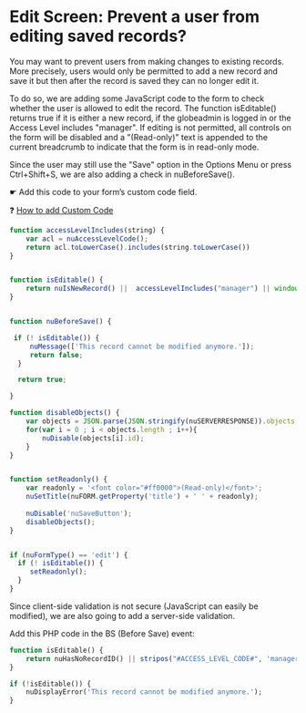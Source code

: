 # Edit Screen: Prevent a user from editing saved records?

You may want to prevent users from making changes to existing records.
More precisely, users would only be permitted to add a new record and save it but then after the record is saved they can no longer edit it.

To do so, we are adding some JavaScript code to the form to check whether the user is allowed to edit the record.
The function isEditable() returns true if it is either a new record, if the globeadmin is logged in or the Access Level includes "manager".
If editing is not permitted, all controls on the form will be disabled and a "(Read-only)" text is appended to the current breadcrumb to indicate that the form is in read-only mode.

Since the user may still use the "Save" option in the Options Menu or press Ctrl+Shift+S, we are also adding a check in nuBeforeSave().


☛  Add this code to your form’s custom code field.

❓ [How to add Custom Code](/codelib/common/form_add_custom_code_javascript.gif)

```javascript
function accessLevelIncludes(string) {
	var acl = nuAccessLevelCode();
	return acl.toLowerCase().includes(string.toLowerCase())
}


function isEditable() {
    return nuIsNewRecord() ||  accessLevelIncludes("manager") || window.global_access;
}


function nuBeforeSave() {

 if (! isEditable()) {
     nuMessage(['This record cannot be modified anymore.']);
     return false;
  }

  return true;

}

function disableObjects() {
	var objects = JSON.parse(JSON.stringify(nuSERVERRESPONSE)).objects;
	for(var i = 0 ; i < objects.length ; i++){
		nuDisable(objects[i].id);
	}
}


function setReadonly() {
    var readonly = '<font color="#ff0000">(Read-only)</font>';
    nuSetTitle(nuFORM.getProperty('title') + ' ' + readonly);
    
    nuDisable('nuSaveButton');    
    disableObjects();
}


if (nuFormType() == 'edit') {
  if (! isEditable()) {
     setReadonly();
  }
}

```

Since client-side validation is not secure (JavaScript can easily be modified), we are also going to add a server-side validation.

Add this PHP code in the BS (Before Save) event:

```php
function isEditable() {
    return nuHasNoRecordID() || stripos("#ACCESS_LEVEL_CODE#", 'manager') > - 1 || "#GLOBAL_ACCESS#" == '1';
}

if (!isEditable()) {
    nuDisplayError('This record cannot be modified anymore.');
}
```
